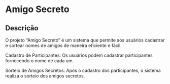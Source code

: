 # Amigo Secreto

## Descrição

O projeto “Amigo Secreto” é um sistema que permite aos usuários cadastrar e sortear nomes de amigos de maneira eficiente e fácil.

Cadastro de Participantes: Os usuários podem cadastrar participantes fornecendo o nome de cada um.

Sorteio de Amigos Secretos: Após o cadastro dos participantes, o sistema realiza o sorteio dos amigos secretos.
